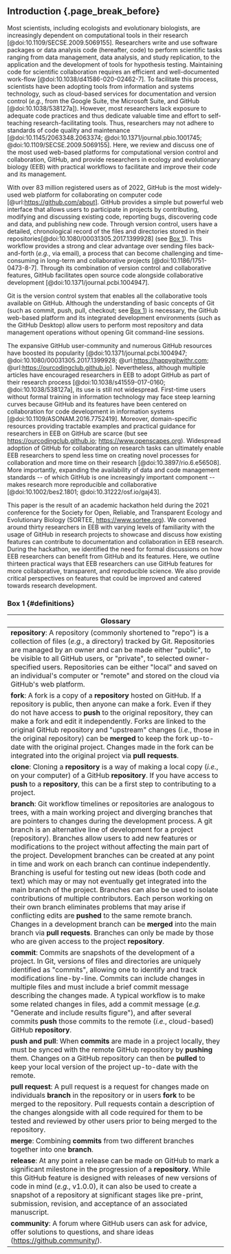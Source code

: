## Introduction {.page_break_before}

<!-- *Contributors to this section: PHPB* -->

Most scientists, including ecologists and evolutionary biologists, are increasingly dependent on computational tools in their research [@doi:10.1109/SECSE.2009.5069155].
Researchers write and use software packages or data analysis code (hereafter, code) to perform scientific tasks ranging from data management, data analysis, and study replication, to the application and the development of tools for hypothesis testing.
Maintaining code for scientific collaboration requires an efficient and well-documented work-flow [@doi:10.1038/d41586-020-02462-7].
To facilitate this process, scientists have been adopting tools from information and systems technology, such as cloud-based services for documentation and version control (_e.g._, from the Google Suite, the Microsoft Suite, and GitHub [@doi:10.1038/538127a]).
However, most researchers lack exposure to adequate code practices and thus dedicate valuable time and effort to self-teaching research-facilitating tools.
Thus, researchers may not adhere to standards of code quality and maintenance [@doi:10.1145/2063348.2063374; @doi:10.1371/journal.pbio.1001745; @doi:10.1109/SECSE.2009.5069155].
Here, we review and discuss one of the most used web-based platforms for computational version control and collaboration, GitHub, and provide researchers in ecology and evolutionary biology (EEB) with practical workflows to facilitate and improve their code and its management.

<!-- *Contributors to this section: RCO, SSHS, PHPB* -->

With over 83 million registered users as of 2022, GitHub is the most widely-used web platform for collaborating on computer code [@url:https://github.com/about].
GitHub provides a simple but powerful web interface that allows users to participate in projects by contributing, modifying and discussing existing code, reporting bugs, discovering code and data, and publishing new code.
Through version control, users have a detailed, chronological record of the files and directories stored in their repositories[@doi:10.1080/00031305.2017.1399928] (see [Box 1](#definitions)).
This workflow provides a strong and clear advantage over sending files back-and-forth (_e.g._, via email), a process that can become challenging and time-consuming in long-term and collaborative projects [@doi:10.1186/1751-0473-8-7].
Through its combination of version control and collaborative features, GitHub facilitates open source code alongside collaborative development [@doi:10.1371/journal.pcbi.1004947].

Git is the version control system that enables all the collaborative tools available on GitHub.
Although the understanding of basic concepts of Git (such as commit, push, pull, checkout; see [Box 1](#definitions)) is necessary, the GitHub web-based platform and its integrated development environments (such as the GitHub Desktop) allow users to perform most repository and data management operations without opening Git command-line sessions.

<!-- *Contributors to this section: RCO, PHPB* -->
The expansive GitHub user-community and numerous GitHub resources have boosted its popularity [@doi:10.1371/journal.pcbi.1004947; @doi:10.1080/00031305.2017.1399928; @url:https://happygitwithr.com; @url:https://ourcodingclub.github.io].
Nevertheless, although multiple articles have encouraged researchers in EEB to adopt GitHub as part of their research process [@doi:10.1038/s41559-017-0160; @doi:10.1038/538127a], its use is still not widespread.
First-time users without formal training in information technology may face steep learning curves because GitHub and its features have been centered on collaboration for code development in information systems [@doi:10.1109/ASONAM.2016.7752419].
Moreover, domain-specific resources providing tractable examples and practical guidance for researchers in EEB on GitHub are scarce (but see <https://ourcodingclub.github.io>; <https://www.openscapes.org>).
Widespread adoption of GitHub for collaborating on research tasks can ultimately enable EEB researchers to spend less time on creating novel processes for collaboration and more time on their research [@doi:10.3897/rio.6.e56508].
More importantly, expanding the availability of data and code management standards -- of which GitHub is one increasingly important component -- makes research more reproducible and collaborative [@doi:10.1002/bes2.1801; @doi:10.31222/osf.io/gaj43].

<!-- *Contributors to this section: RCO, PHPB* -->
This paper is the result of an academic hackathon held during the 2021 conference for the Society for Open, Reliable, and Transparent Ecology and Evolutionary Biology (SORTEE, <https://www.sortee.org>).
We convened around thirty researchers in EEB with varying levels of familiarity with the usage of GitHub in research projects to showcase and discuss how existing features can contribute to documentation and collaboration in EEB research.
During the hackathon, we identified the need for formal discussions on how EEB researchers can benefit from GitHub and its features.
Here, we outline thirteen practical ways that EEB researchers can use GitHub features for more collaborative, transparent, and reproducible science.
We also provide critical perspectives on features that could be improved and catered towards research development.

### Box 1 {#definitions}

<!-- Contributors to this section: ERS, Ali -->

| Glossary |
|------------------------------------------------------------------------|
| **repository**: A repository (commonly shortened to "repo") is a collection of files (*e.g.*, a directory) tracked by Git. Repositories are managed by an owner and can be made either "public", to be visible to all GitHub users, or "private", to selected owner-specified users. Repositories can be either "local" and saved on an individual's computer or "remote" and stored on the cloud via GitHub's web platform. |
| **fork**: A fork is a copy of a **repository** hosted on GitHub. If a repository is public, then anyone can make a fork. Even if they do not have access to **push** to the original repository, they can make a fork and edit it independently. Forks are linked to the original GitHub repository and "upstream" changes (*i.e.*, those in the original repository) can be **merged** to keep the fork up-to-date with the original project. Changes made in the fork can be integrated into the original project via **pull requests**. |
| **clone**: Cloning a **repository** is a way of making a local copy (*i.e.*, on your computer) of a GitHub **repository**. If you have access to **push** to a **repository**, this can be a first step to contributing to a project. |
| **branch**: Git workflow timelines or repositories are analogous to trees, with a main working project and diverging branches that are pointers to changes during the development process. A git branch is an alternative line of development for a project (repository). Branches allow users to add new features or modifications to the project without affecting the main part of the project. Development branches can be created at any point in time and work on each branch can continue independently. Branching is useful for testing out new ideas (both code and text) which may or may not eventually get integrated into the main branch of the project. Branches can also be used to isolate contributions of multiple contributors. Each person working on their own branch eliminates problems that may arise if conflicting edits are **pushed** to the same remote branch. Changes in a development branch can be **merged** into the main branch via **pull requests**. Branches can only be made by those who are given access to the project **repository**. |
| **commit**: Commits are snapshots of the development of a project. In Git, versions of files and directories are uniquely identified as "commits", allowing one to identify and track modifications line-by-line. Commits can include changes in multiple files and must include a brief commit message describing the changes made. A typical workflow is to make some related changes in files, add a commit message (*e.g.* "Generate and include results figure"), and after several commits **push** those commits to the remote (*i.e.*, cloud-based) GitHub **repository**. |
| **push and pull**: When **commits** are made in a project locally, they must be synced with the remote GitHub repository by **pushing** them. Changes on a GitHub repository can then be **pulled** to keep your local version of the project up-to-date with the remote. |
| **pull request**: A pull request is a request for changes made on individuals **branch** in the repository or in users **fork** to be merged to the repository. Pull requests contain a description of the changes alongside with all code required for them to be tested and reviewed by other users prior to being merged to the repository. |
| **merge**: Combining **commits** from two different branches together into one **branch**. |
| **release**: At any point a release can be made on GitHub to mark a significant milestone in the progression of a **repository**. While this GitHub feature is designed with releases of new versions of code in mind (*e.g.*, v1.0.0), it can also be used to create a snapshot of a repository at significant stages like pre-print, submission, revision, and acceptance of an associated manuscript. |
| **community**: A forum where GitHub users can ask for advice, offer solutions to questions, and share ideas (<https://github.community/>). |

